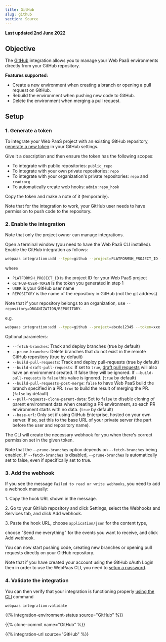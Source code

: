 ```yaml
---
title: GitHub
slug: github
section: Source
---
```


**Last updated 2nd June 2022**


## Objective  

The [GitHub](https://github.com) integration allows you to manage your Web PaaS environments directly from your GitHub repository.

**Features supported:**

* Create a new environment when creating a branch or opening a pull request on GitHub.
* Rebuild the environment when pushing new code to GitHub.
* Delete the environment when merging a pull request.

## Setup

### 1. Generate a token

To integrate your Web PaaS project with an existing GitHub repository,
[generate a new token](https://github.com/settings/tokens/new) in your GitHub settings.

Give it a description and then ensure the token has the following scopes:

* To integrate with public repositories: `public_repo`
* To integrate with your own private repositories: `repo`
* To integrate with your organization's private repositories:
  `repo` and `read:org`
* To automatically create web hooks: `admin:repo_hook`

Copy the token and make a note of it (temporarily).

Note that for the integration to work,
your GitHub user needs to have permission to push code to the repository.

### 2. Enable the integration

Note that only the project owner can manage integrations.

Open a terminal window (you need to have the Web PaaS CLI installed).
Enable the GitHub integration as follows:

```bash
webpaas integration:add --type=github --project=PLATFORMSH_PROJECT_ID --token=GITHUB-USER-TOKEN --repository=USER/REPOSITORY
```
where
* `PLATFORMSH_PROJECT_ID` is the project ID for your Web PaaS project
* `GITHUB-USER-TOKEN` is the token you generated in step 1
* `USER` is your GitHub user name
* `REPOSITORY` is the name of the repository in GitHub (not the git address)

Note that if your repository belongs to an organization, use ``--repository=ORGANIZATION/REPOSITORY``.

e.g.
```bash
webpaas integration:add --type=github --project=abcde12345 --token=xxx --repository=platformsh/platformsh-docs
```

Optional parameters:

* `--fetch-branches`: Track and deploy branches (true by default)
* `--prune-branches`: Delete branches that do not exist in the remote GitHub repository (true by default)
* `--build-pull-requests`: Track and deploy pull-requests (true by default)
* `--build-draft-pull-requests`: If set to `true`, [draft pull requests](https://docs.github.com/en/pull-requests/collaborating-with-pull-requests/proposing-changes-to-your-work-with-pull-requests/creating-a-pull-request) will also have an environment created.
  If false they will be ignored.
  If `--build-pull-requests` is `false` this value is ignored.  (`true` by default)
* `--build-pull-requests-post-merge`: `false` to have Web PaaS build the branch specified in a PR.
  `true` to build the result of merging the PR.  (`false` by default)
* `--pull-requests-clone-parent-data`:
  Set to `false` to disable cloning of parent environment data when creating a PR environment,
  so each PR environment starts with no data. (`true` by default)
* `--base-url`: Only set if using GitHub Enterprise, hosted on your own server.
  If so, set this to the base URL of your private server (the part before the user and repository name).

The CLI will create the necessary webhook for you when there's correct permission set in the given token.

Note that the `--prune-branches` option depends on `--fetch-branches` being enabled.
If `--fetch-branches` is disabled, `--prune-branches` is automatically set to false,
even if specifically set to true.

### 3. Add the webhook

If you see the message `Failed to read or write webhooks`, you need to add a webhook manually:

1\. Copy the hook URL shown in the message.

2\. Go to your GitHub repository and click Settings, select the Webhooks and Services tab, and click Add webhook.

3\. Paste the hook URL, choose `application/json` for the content type,

   choose "Send me everything" for the events you want to receive, and click Add webhook.

You can now start pushing code, creating new branches or opening pull requests directly on your GitHub repository.

Note that if you have created your account using the GitHub oAuth Login then in order to use the WebPaas CLI,
you need to [setup a password](https://accounts.platform.sh/user/password).

### 4. Validate the integration

You can then verify that your integration is functioning properly [using the CLI](../../integrations-overview#validating-integrations) command

```bash
webpaas integration:validate
```

{{% integration-environment-status source="GitHub" %}}

{{% clone-commit name="GitHub" %}}

{{% integration-url source="GitHub" %}}
